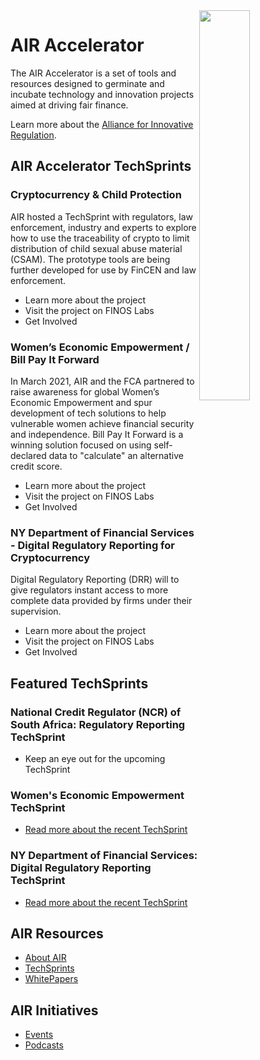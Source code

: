 <img align="right" width="40%" src="https://regulationinnovation.org/wp-content/uploads/2020/03/logo.png">

# AIR Accelerator

The AIR Accelerator is a set of tools and resources designed to germinate and incubate technology and innovation projects aimed at driving fair finance.

Learn more about the [Alliance for Innovative Regulation](https://regulationinnovation.org/).

## AIR Accelerator TechSprints

### Cryptocurrency & Child Protection

AIR hosted a TechSprint with regulators, law enforcement, industry and experts to explore how to use the traceability of crypto to limit distribution of child sexual abuse material (CSAM). The prototype tools are being further developed for use by FinCEN and law enforcement.

- Learn more about the project
- Visit the project on FINOS Labs
- Get Involved

### Women’s Economic Empowerment / Bill Pay It Forward
In March 2021, AIR and the FCA partnered to raise awareness for global Women’s Economic Empowerment and spur development of tech solutions to help vulnerable women achieve financial security and independence. Bill Pay It Forward is a winning solution focused on using self-declared data to "calculate" an alternative credit score.

- Learn more about the project
- Visit the project on FINOS Labs
- Get Involved

### NY Department of Financial Services - Digital Regulatory Reporting for Cryptocurrency
Digital Regulatory Reporting (DRR) will to give regulators instant access to more complete data provided by firms under their supervision.

- Learn more about the project
- Visit the project on FINOS Labs
- Get Involved

## Featured TechSprints

### National Credit Regulator (NCR) of South Africa: Regulatory Reporting TechSprint

- Keep an eye out for the upcoming TechSprint

### Women's Economic Empowerment TechSprint

- [Read more about the recent TechSprint](https://regulationinnovation.org/womens_empowerment_sprint/)

### NY Department of Financial Services: Digital Regulatory Reporting TechSprint

- [Read more about the recent TechSprint](https://regulationinnovation.org/dfs-techsprint/)


## AIR Resources

- [About AIR](https://regulationinnovation.org/)
- [TechSprints](https://regulationinnovation.org/techsprints/)
- [WhitePapers](https://regulationinnovation.org/air-whitepapers/)

## AIR Initiatives

- [Events](https://regulationinnovation.org/air-events/)
- [Podcasts](https://regulationinnovation.org/barefoot-innovation-podcast/?sp=guest)

